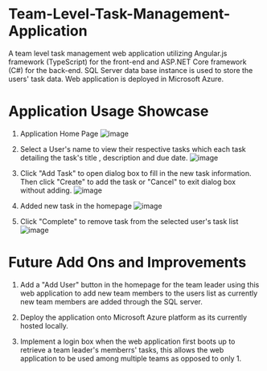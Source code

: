 # Team-Level-Task-Management-Application
A team level task management web application utilizing Angular.js framework (TypeScript) for the front-end and ASP.NET Core framework (C#) for the back-end. SQL Server data base instance is used to store the users' task data. Web application is deployed in Microsoft Azure.

# Application Usage Showcase
1. Application Home Page
![image](https://github.com/user-attachments/assets/fb4d0291-c8c0-4f65-9373-6240c12ded5f)

2. Select a User's name to view their respective tasks which each task detailing the task's title , description and due date.
![image](https://github.com/user-attachments/assets/0cd485fe-59a8-4840-8007-2ba45c9ab107)

3. Click "Add Task" to open dialog box to fill in the new task information. Then click "Create" to add the task or "Cancel" to exit dialog box without adding.
![image](https://github.com/user-attachments/assets/064f3f6f-4865-443b-8eda-fb3f2f52764f)

4. Added new task in the homepage
![image](https://github.com/user-attachments/assets/2af35721-b30b-4174-b6ed-6f93c0a57bd9)

5. Click "Complete" to remove task from the selected user's task list
![image](https://github.com/user-attachments/assets/a89d7b40-692a-4505-b8ea-089801b1e697)


# Future Add Ons and Improvements
1. Add a "Add User" button in the homepage for the team leader using this web application to add new team members to the users list as currently new team members are added through the SQL server.
 
2. Deploy the application onto Microsoft Azure platform as its currently hosted locally.

3. Implement a login box when the web application first boots up to retrieve a team leader's memberrs' tasks, this allows the web application to be used among multiple teams as opposed to only 1.
